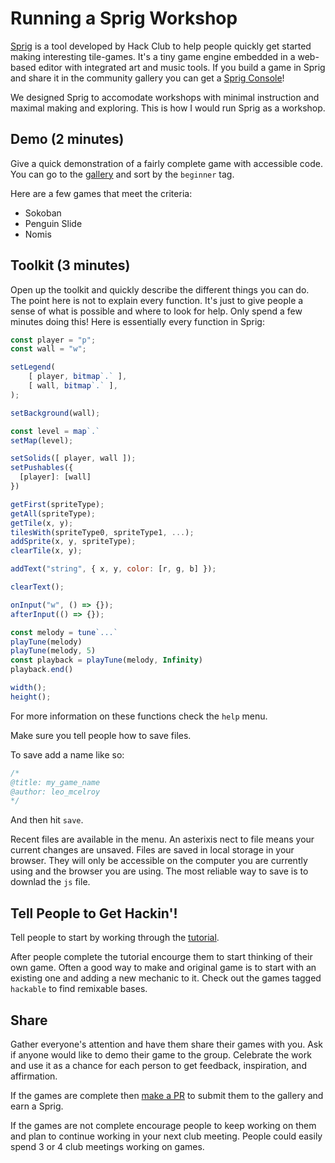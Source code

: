 # Running a Sprig Workshop

[Sprig](https://editor.sprig.hackclub.com/) is a tool developed by Hack Club to help people quickly get started making interesting tile-games. It's a tiny game engine embedded in a web-based editor with integrated art and music tools. If you build a game in Sprig and share it in the community gallery you can get a [Sprig Console](https://sprig.hackclub.com)!

We designed Sprig to accomodate workshops with minimal instruction and maximal making and exploring. This is how I would run Sprig as a workshop.

## Demo (2 minutes)

Give a quick demonstration of a fairly complete game with accessible code. You can go to the [gallery](https://sprig.hackclub.com/gallery) and sort by the `beginner` tag.

Here are a few games that meet the criteria:

- Sokoban
- Penguin Slide
- Nomis

## Toolkit (3 minutes)

Open up the toolkit and quickly describe the different things you can do. The point here is not to explain every function. It's just to give people a sense of what is possible and where to look for help. Only spend a few minutes doing this! Here is essentially every function in Sprig:

```js
const player = "p";
const wall = "w";

setLegend(
    [ player, bitmap`.` ],
    [ wall, bitmap`.` ],
);

setBackground(wall);

const level = map`.`
setMap(level);

setSolids([ player, wall ]);
setPushables({
  [player]: [wall]
})

getFirst(spriteType);
getAll(spriteType);
getTile(x, y);
tilesWith(spriteType0, spriteType1, ...);
addSprite(x, y, spriteType);
clearTile(x, y);

addText("string", { x, y, color: [r, g, b] });

clearText();

onInput("w", () => {});
afterInput(() => {});

const melody = tune`...`
playTune(melody)
playTune(melody, 5)
const playback = playTune(melody, Infinity)
playback.end()

width();
height();
```

For more information on these functions check the `help` menu.

Make sure you tell people how to save files.

To save add a name like so:

```js
/*
@title: my_game_name
@author: leo_mcelroy
*/
```

And then hit `save`.

Recent files are available in the menu. An asterixis nect to file means your current changes are unsaved. Files are saved in local storage in your browser. They will only be accessible on the computer you are currently using and the browser you are using. The most reliable way to save is to downlad the `js` file.

## Tell People to Get Hackin'!

Tell people to start by working through the [tutorial](https://editor.sprig.hackclub.com/?file=https://raw.githubusercontent.com/hackclub/sprig/main/games/getting_started.js).

After people complete the tutorial encourge them to start thinking of their own game. Often a good way to make and original game is to start with an existing one and adding a new mechanic to it. Check out the games tagged `hackable` to find remixable bases.

## Share

Gather everyone's attention and have them share their games with you. Ask if anyone would like to demo their game to the group. Celebrate the work and use it as a chance for each person to get feedback, inspiration, and affirmation.

If the games are complete then [make a PR](https://sprig.hackclub.com/share) to submit them to the gallery and earn a Sprig. 

If the games are not complete encourage people to keep working on them and plan to continue working in your next club meeting. People could easily spend 3 or 4 club meetings working on games.




